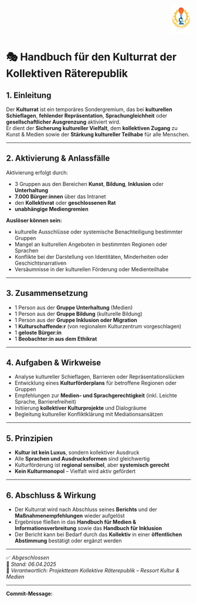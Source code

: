 <p align="right">
  <img src="https://raw.githubusercontent.com/hades-dux/Kollektive-Raeterepublik/main/Meta_und_Systemstruktur/logo_offiziell.png" alt="Logo der Kollektiven Räterepublik" height="80">
</p>

<!--
Autor: Fabio Weidner
Version: 1.0
Sektion: Politik & Verwaltung – Sonderräte
Veröffentlichung: April 2025
-->

# 🎭 Handbuch für den Kulturrat der Kollektiven Räterepublik

## 1. Einleitung

Der **Kulturrat** ist ein temporäres Sondergremium, das bei **kulturellen Schieflagen**, **fehlender Repräsentation**, **Sprachungleichheit** oder **gesellschaftlicher Ausgrenzung** aktiviert wird.  
Er dient der **Sicherung kultureller Vielfalt**, dem **kollektiven Zugang** zu Kunst & Medien sowie der **Stärkung kultureller Teilhabe** für alle Menschen.

---

## 2. Aktivierung & Anlassfälle

Aktivierung erfolgt durch:
- 3 Gruppen aus den Bereichen **Kunst**, **Bildung**, **Inklusion** oder **Unterhaltung**
- **7.000 Bürger:innen** über das Intranet
- den **Kollektivrat** oder **geschlossenen Rat**
- **unabhängige Mediengremien**

**Auslöser können sein:**
- kulturelle Ausschlüsse oder systemische Benachteiligung bestimmter Gruppen
- Mangel an kulturellen Angeboten in bestimmten Regionen oder Sprachen
- Konflikte bei der Darstellung von Identitäten, Minderheiten oder Geschichtsnarrativen
- Versäumnisse in der kulturellen Förderung oder Medienteilhabe

---

## 3. Zusammensetzung

- 1 Person aus der **Gruppe Unterhaltung** (Medien)
- 1 Person aus der **Gruppe Bildung** (kulturelle Bildung)
- 1 Person aus der **Gruppe Inklusion oder Migration**
- 1 **Kulturschaffende:r** (von regionalem Kulturzentrum vorgeschlagen)
- 1 **geloste Bürger:in**
- 1 **Beobachter:in aus dem Ethikrat**

---

## 4. Aufgaben & Wirkweise

- Analyse kultureller Schieflagen, Barrieren oder Repräsentationslücken
- Entwicklung eines **Kulturförderplans** für betroffene Regionen oder Gruppen
- Empfehlungen zur **Medien- und Sprachgerechtigkeit** (inkl. Leichte Sprache, Barrierefreiheit)
- Initiierung **kollektiver Kulturprojekte** und Dialogräume
- Begleitung kultureller Konfliktklärung mit Mediationsansätzen

---

## 5. Prinzipien

- **Kultur ist kein Luxus**, sondern kollektiver Ausdruck
- Alle **Sprachen und Ausdrucksformen** sind gleichwertig
- Kulturförderung ist **regional sensibel**, aber **systemisch gerecht**
- **Kein Kulturmonopol** – Vielfalt wird aktiv gefördert

---

## 6. Abschluss & Wirkung

- Der Kulturrat wird nach Abschluss seines **Berichts** und der **Maßnahmenempfehlungen** wieder aufgelöst
- Ergebnisse fließen in das **Handbuch für Medien & Informationsverbreitung** sowie das **Handbuch für Inklusion**
- Der Bericht kann bei Bedarf durch das **Kollektiv** in einer **öffentlichen Abstimmung** bestätigt oder ergänzt werden

---

✅ *Abgeschlossen*  
📅 *Stand: 06.04.2025*  
🎨 *Verantwortlich: Projektteam Kollektive Räterepublik – Ressort Kultur & Medien*

---

**Commit-Message:**  
